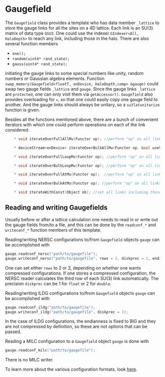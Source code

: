 # Gaugefield

The `Gaugefield` class provides a template who has data member `_lattice` to store the 
gauge links for all 
the sites on a 4D lattice. Each link is an SU$($3$)$ matrix of data type `GSU3`. One could use 
the indexer `GIndexer<All, HaloDepth>` to reach any link, including those in the halo. 
There are also several function members 

* `one();`
* `random(uint4* rand_state);`
* `gauss(uint4* rand_state);`

initiating the gauge links to some special numbers like unity, random numbers or Gaussian 
algebra elements. Function `swap_memory(Gaugefield<floatT, onDevice, HaloDepth,comp> &gauge)` 
could swap two gauge fields `_lattice` and `gauge`.  Since the gauge links `_lattice` are 
`protected`, one can only visit them via `getAccessor()`. `Gaugefield` also provides 
overloading for `=`, so that one could easily copy one gauge field to another. And the gauge 
links should always be unitary, so a `su3latunitarize` function is given. 

Besides all the functions mentioned above, there are a bunch of convenient iterators with which 
one could perform operations on each of the link considered:
```C++
    * void iterateOverFullAllMu(Functor op); //perform "op" on all links including those in the halo in all 4 (spacetime) directions.

    * deviceStream<onDevice> iterateOverBulkAllMu(Functor op, bool useStream = false); //perform "op" on all links excluding those in the halo in all 4 (spacetime) directions.

    * void iterateOverFullLoopMu(Functor op); //perform "op" on all links including those in the halo for the first "Nloops" (default 4) directions.

    * void iterateOverBulkLoopMu(Functor op); //perform "op" on all links excluding those in the halo for the first "Nloops" (default 4) directions.

    * void iterateOverFullAtMu(Functor op);  //perform "op" on all links including those in the halo in a specific direction "Mu".

    * void iterateOverBulkAtMu(Functor op); //perform "op" on all links excluding those in the halo in a specific direction "Mu".

    * void iterateWithConst(Object ob); //set all links including those in the halo in all 4 (spacetime) directions to a constant value "ob".
```

## Reading and writing Gaugefields

Usually 
before or after a lattice calculation one needs to read in or write out the gauge fields from/to 
a file, and this can be done by the `readconf_*` and `writeconf_*` function members of 
this template. 

Reading/writing NERSC configurations to/from `Gaugefield` objects `gauge` can be 
accomplished with
```C++
gauge.readconf_nersc("path/to/gaugefile");
gauge.writeconf_nersc("path/to/gaugefile", rows = 2, diskprec = 1, endianness = ENDIAN_BIG);
```
One can set either `rows` to 2 or 3, depending on whether one wants compressed
configurations. If one stores a compressed configuration, the NERSC reader calculates
the third row of each SU(3) link automatically. The precision `diskprec` can be 1 for
`float` or 2 for `double`.
 
Reading/writing ILDG configurations to/from `Gaugefield` objects `gauge` can be 
accomplished with
```C++
gauge.readconf_ildg("path/to/gaugefile");
gauge.writeconf_ildg("path/to/gaugefile", diskprec = 1);
```
In the case of ILDG configurations, the endianness is fixed to BIG and they are not
compressed by definition, so these are not options that can be passed.

Reading a MILC configuration to a `Gaugefield` object `gauge` is done with
```C++
gauge.readconf_milc("path/to/gaugefile");
```
There is no MILC writer.

To learn more about the various configuration formats, look
[here](configurationIO.md).
